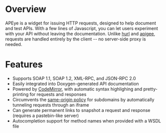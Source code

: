 Overview
========

APEye is a widget for issuing HTTP requests, designed to help document and test APIs. With a few lines of Javascript, you can let users experiment with your API without leaving the documentation. Unlike [hurl](http://hurl.it/) and [apigee](http://apigee.com), requests are handled entirely by the client -- no server-side proxy is needed.

Features
========

* Supports SOAP 1.1, SOAP 1.2, XML-RPC, and JSON-RPC 2.0
* Easily integrated into Doxygen-generated API documentation
* Powered by [CodeMirror](http://codemirror.com), with automatic syntax highlighing and pretty-printing for requests and responses
* Circumvents the [same-origin policy](https://developer.mozilla.org/en-US/docs/Same_origin_policy_for_JavaScript) for subdomains by automatically tunneling requests through an iframe
* Can generate permanent links to snapshot a request and response (requires a pastebin-like server)
* Autocompletion support for method names when provided with a WSDL file
